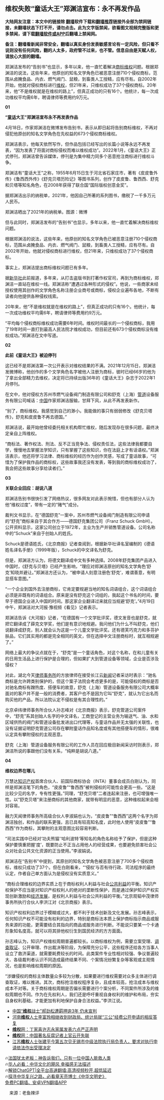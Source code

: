  <!-- 面包屑导航 --> <h2>维权失败“童话大王”郑渊洁宣布：永不再发作品</h2> <p class="notice"><b>大陆网友注意：本文中的链接除 <a href="https://github.com/bannedbook/fanqiang" >翻墙</a>软件下载和<a href="https://github.com/killgcd/justmysocks/blob/master/README.md">翻墙推荐</a>链接外全部为禁网链接，未翻墙状态下打不开，请勿点击。此为文字版禁闻，欲看图文视频完整版和更多禁闻，请下载<a href="https://github.com/bannedbook/fanqiang">翻墙软件或APP</a>后翻墙上禁闻网。</p><p>备注：翻墙看新闻非常安全，翻墙以真实身份发表敏感言论有一定风险，但只看不说则没有任何风险，翻的人太多，政府管不过来，也不管。信息自由是天赋人权，请放心大胆的翻墙。</b></p>  <div class="entry"> <p id="summary">郑渊洁发布的“告别书”也显示，多年以来，他一直忙着解决<a href="https://www.bannedbook.org/bnews/tag/%E5%95%86%E6%A0%87/" class="st_tag internal_tag" rel="tag" title="标签 商标 下的日志">商标</a><span class='wp_keywordlink_affiliate'><a href="https://www.bannedbook.org/bnews/weiquan/" title="维权" target="_blank">维权</a></span>问题。根据郑渊洁的说法，这些年来，他原创的知名文学角色已被恶意注册710个侵权商标，范围从卤腌食品、内衣、燃气阀门、鼠粮，到畜类人工授精，应有尽有。自2002年开始，他就对侵权商标进行<a href="https://www.bannedbook.org/bnews/tag/%E7%BB%B4%E6%9D%83/" class="st_tag internal_tag" rel="tag" title="标签 维权 下的日志">维权</a>，但21年来，只维权成功了37个侵权商标。20年来，他“不是维权就是在维权的路上”，但真正成功的只有16个。他统计，每一次成功维权平均需6年，聘请律师等费用约9万元。</p> <p><strong>01</strong></p> <p><strong>“<a href="https://www.bannedbook.org/bnews/tag/%e7%ab%a5%e8%af%9d/" class="st_tag internal_tag" rel="tag" title="标签 童话 下的日志">童话</a>大王”郑渊洁宣布永不再发表作品</strong></p> <p>4月18日，作家郑渊洁在微博发布告别书，表示从即日起将告别商标维权，不再对侵犯他原创的知名文学角色在先权益的673个侵权商标维权。</p> <p>郑渊洁表示，他每天依然写作，但作品包括已经写出的长篇小说等永远不再发表，“因为发表了将面对商标侵权而难以维权成功”。2022年1月，《童话大王》正式停刊，郑渊洁曾告诉媒体，停刊是为集中精力同多个恶意抢注商标进行维权斗争。</p> <p>郑渊洁有“童话大王”之称，1955年6月15日生于河北省石家庄市，著有《皮皮鲁外传》《鲁西西外传》《舒克贝塔历险记》等图书系列，创作了皮皮鲁、鲁西西、舒克和贝塔等知名角色，在2008年获得了联合国“国际版权创意金奖”。</p> <p>据郑渊洁出示的纳税单，2021年，他因自己所著的系列图书，缴税了一千多万元人民币。</p> <p>郑渊洁晒出了2021年的纳税单。图源：微博</p> <p>但与此同时，郑渊洁发布的“告别书”也显示，多年以来，他一直忙着解决商标维权问题。</p> <p>根据郑渊洁的说法，这些年来，他原创的知名文学角色已被恶意注册710个侵权商标，范围从卤腌食品、内衣、燃气阀门、鼠粮，到畜类人工授精，应有尽有。自2002年开始，他就对侵权商标进行维权，但21年来，只维权成功了37个侵权商标。</p> <p>事实上，郑渊洁提出商标维权问题已有多年。</p> <p>据<a href="https://www.bannedbook.org/bnews/tag/%e6%96%b0%e5%8d%8e%e7%a4%be/" class="st_tag internal_tag" rel="tag" title="标签 新华社 下的日志">新华社</a>此前报道，多年来，从打击盗版书到打著作权官司，再到为商标维权，郑渊洁一直站在维权一线。郑渊洁称“遭遇过各种形式的侵权”。他说，一些商家未经授权使用其创作的文学角色名称注册企业商号或商标，侵权企业遍布各地，不断有读者向他提供各种侵权线索。</p> <p>20年来，他“不是维权就是在维权的路上”，但真正成功的只有16个。他统计，每一次成功维权平均需6年，聘请律师等费用约9万元。</p> <p>“平均每个侵权商标维权成功需要6年时间。维权时间最长的一个侵权商标，我用了19年时间一直打到最高人民法院才维权成功，但目前还有673个侵权商标没有维权成功。”郑渊洁在文中写道。</p> <p><strong>02</strong></p> <p><strong>此前《童话大王》被迫停刊</strong></p> <p>这已经不是郑渊洁第一次公开表示对维权结果的不满。2021年12月15日，郑渊洁发微博称，他创作的多个文学角色名字被他人注册为商标，彼时已经66岁的他为了拿出全部精力去维权，决定将已持续出版36年的《童话大王》杂志于2022年1月停刊。</p> <p>在文中，他对侵权方苏州市燃气设备阀门制造有限公司和舒克（上海）<a href="https://www.bannedbook.org/bnews/tag/%E7%AE%A1%E9%81%93/" class="st_tag internal_tag" rel="tag" title="标签 管道 下的日志">管道</a>设备服务有限公司喊话：<span class='wp_keywordlink_affiliate'><a href="https://www.bannedbook.org/" title="中国" target="_blank">中国</a></span>作家郑渊洁服输，甘拜下风，从此不再发表新作。</p> <p>“别了，商标维权。我感觉到自己的渺小。我能做的事只有弱弱修改《舒克贝塔传》，舒克和皮皮鲁不再去德国。”</p> <p>郑渊洁说，最开始他曾经委托相关机构帮忙维权，随后发现存在很多问题，最终决定亲自上阵维权。</p> <p>“商标法、著作权法、刑法、反不正当竞争法、侵权责任法，这些法律我都要自学，慢慢地去掌握法学知识，只有掌握了这些知识，你在法庭上才有话语权。”郑渊洁表示，他还将学习法律、商标维权的经历作为创作灵感，写成了童话故事，“可惜为了保护我作品的商标权，这些故事我还没有发表，等到我的商标维权成功了，我会把这些故事分享给读者们。”</p> <p><strong>03</strong></p>  <p><strong>关联企业回应：胡说八道</strong></p> <p>郑渊洁告别书很快引发了网络热议，很多网友对此表示惋惜，但也有部分人认为他“维权过度”，带有一定的“赌气”成分。</p> <p>裁判文书显示，在“德国舒克”一案中，苏州市燃气设备阀门制造有限公司申请的“舒克”商标来自于其合作方——德国舒克集团公司（Franz Schuck GmbH）。公开资料显示，这家公司创立于1972年，主业为生产并销售管道设备。公司名称中的“Schuck”来自于创始人的姓氏。</p> <p>Schuck是德语姓氏，《北京商报》记者查阅到，根据新华社译名室编制的《德语姓名译名手册》（1999年版），Schuck的中文译名为舒克。</p> <p>但是，郑渊洁方认为，将德文翻译成中文有多种选择。2008年舒克集团产品进入中国时，《舒克与贝塔》已经产生影响，“理应对郑渊洁原创的知名文学角色‘舒克’知晓并避让。”郑渊洁方还认为，“被申请人刻意注册色‘舒克’，难谓善意，有明显搭车意图。”</p> <p>“一个企业到国外去注册商标，它肯定要规避当地的知名词语组合，这个词语组合必须是非既有的词语组合。原来是没有舒克这个词组的，我起这个书名的时间，要早于德国企业进入中国的时间。那这家企业翻译过来就应当规避‘舒克’。”4月19日中午，郑渊洁对大河报·豫视频《看见》记者表示。</p> <p>郑渊洁告诉《大河报》记者，“在德国有一个文学批评奖，德文发音也是舒克，就把它翻译成了薛克文学奖，他们是有意识地规避。我问他们为什么不叫舒克，他们说翻译成舒克，别人就会认为这是一个儿童文学批评奖。还有德芙巧克力和多芬护肤品，它们其实用的都是完全相同的英文，但在选择中文注册商标时，就互相规避了。”</p> <p>网络上最大的争议点就在于，“舒克”是一个童话角色，对这个名称，在和儿童有关的日用生活品上进行保护是合理的，但如果扩大到管道设备等领域，企业是否涉及侵权？</p> <p>对此，湖北今天<a href="https://www.bannedbook.org/bnews/tag/%E5%BE%8B%E5%B8%88%E4%BA%8B%E5%8A%A1%E6%89%80/" class="st_tag internal_tag" rel="tag" title="标签 律师事务所 下的日志">律师事务所</a>的方放律师在接受长江云<span class='wp_keywordlink_affiliate'><a href="https://www.bannedbook.org/" title="新闻">新闻</a></span>记者采访时表示：“驰名商标是允许跨类别保护的，但这个案子法院会考虑更多的是，可能侵权的商标是否对驰名商标有蹭热度、搭便车的故意，舒克（上海）管道设备服务有限公司大概率面对的客户并不是一般的消费者，其客户也不是因为它叫“舒克”，就认为它出名而购买他的产品，所以法院认定不侵权是有其合理性的。”</p> <p>北京卓纬律师事务所合伙人孙志峰对《北京商报》表示，舒克管道公司案件中，“舒克”系其创始人名字的中文译名，工商登记的主营业务为输送气、油、水和区域供热的阀门和管道设备批发进出口代理等，与童话作品并无太强的关联性，也没有证据证明舒克管道公司存在攀附童话作品知名度或有其他搭便车的情形，很难认定具有攀附侵权的主观恶意。</p> <p>舒克（上海）管道设备服务有限公司的工作人员在回应极目新闻采访时则表示，郑渊洁所说的事跟他们没有关系，“纯粹是胡说八道。”</p>  <p><strong>04</strong></p> <p><strong>维权边界在哪儿</strong></p> <p>万慧达<a href="https://www.bannedbook.org/bnews/tag/%E7%9F%A5%E8%AF%86%E4%BA%A7%E6%9D%83/" class="st_tag internal_tag" rel="tag" title="标签 知识产权 下的日志">知识产权</a>首席合伙人、前国际商标协会（INTA）董事会成员白刚认为，同样是郑渊洁笔下的角色，“皮皮鲁”“鲁西西”被判侵权的可能性会更高一些。“这是比较少见的名字，专有性更强。”同理，“舒克贝塔”二者连起来注册，也可增强唯一性。以“舒克贝塔”来注册商标的其他商家，就带有明显的恶意，这种维权起来会相对容易。</p> <p>融力天闻律师事务所高级合伙人李淑娟也认为，“皮皮鲁”“鲁西西”这两个名字为郑渊洁独创，和作品的联系更强，且已具有较高知名度，此时他人使用“皮皮鲁”“鲁西西”作为商标，其攀附的主观意图比较容易判断。</p> <p>“司法实践中已经对‘功夫熊猫’‘哈利波特’等知名的角色名称给予了保护，但是这种保护要慎重把握‘度’，既要防止不正当占用他人的经营成果，也要避免损害社会公众对社会公共文化资源的正当使用。”李淑娟说。</p> <p>郑渊洁在“告别书”中提到，其原创的知名文学角色被恶意注册了700多个侵权商标，维权只成功了37个。但在白刚看来，“‘侵权’与否有待行政、司法程序的最终认定，作者自己单方面认为是侵权没有实质意义。”</p> <p>“商标合理维权的边界实质上在于商标权利人利益与社会<a href="https://www.bannedbook.org/bnews/tag/%E5%85%AC%E5%85%B1%E5%88%A9%E7%9B%8A/" class="st_tag internal_tag" rel="tag" title="标签 公共利益 下的日志">公共利益</a>的平衡。知识产权保护不应当是对知识产权权利人的绝对的垄断性保护，而是通过保护知识产权实现创新激励和<span class='wp_keywordlink'><a href="https://www.bannedbook.org/forum2/topic869.html" title="宪政、法治和经济发展——走向市场经济的制度保障" target="_blank">经济发展</a></span>，是权利人利益与社会公共利益的平衡。”北京观韬中茂律师事务所执行合伙人李洪江对《北京商报》表示。</p> <p>知识产权权利边界过于模糊或过大，都不利于技术创新及文化发展。孙志峰表示，任何知识产权不可能没有权利的边界，特别是商标法本质上保护商标指示商品或服务来源的功能，更需要结合其指向的商品或服务进行判断。不能说只要某一个卡通形象知名度高，就可以将其排他权衍生到国民经济的方方面面。</p> <p>孙志峰认为，知识产权维权周期普遍都较长。以商标维权为例，需要立案受理、<a href="https://www.bannedbook.org/bnews/tag/%E8%B0%83%E6%9F%A5%E5%8F%96%E8%AF%81/" class="st_tag internal_tag" rel="tag" title="标签 调查取证 下的日志">调查取证</a>、公开审理、作出裁决等阶段，为保障充分公平，这些程序还给各方当事人设立了救济渠道，就需要耗费较长的时间。此类案件专业性相对较强、争议普遍较大、各级裁判者认识不同造成最终结果不同、个案情况纷繁复杂等客观或主观情况，也是影响维权周期的原因。</p> <p>“涉嫌侵权的商标主体数量众多较为分散，如果要进行维权需要对众多主体进行调查取证，难以推进。其次，商标抢注维权程序复杂，且成本较高，抢注成本与维权成本不对等。关于商标维权周期是否偏长需要进行个案分析，不同案件所涉及的维权周期也不同。作为在先权利人，我们还是呼吁重视自身权利的维护和布局，夯实自身权利基础，才能更加有利地保护自身合法权益。”李洪江说。</p> <!--<div id="taboola-mid-1"></div>--><ul class='op-related-articles' title='相关阅读'> <li><a href='https://www.bannedbook.org/bnews/headline/20230424/1875787.html' target='_blank'>中国“<b>维权</b>战士”郝劲松遭羁押逾3年 仍未宣判</a></li> <li><a href='https://www.bannedbook.org/bnews/weiquan/20230423/1875729.html' target='_blank'>河南<b>维权</b>人士李富玲相继收到财政局&#12289;统计局就&#8220;三公&#8221;经费公开申请的相反答复</a></li> <li><a href='https://www.bannedbook.org/bnews/ssgc/20230423/1875449.html' target='_blank'><b>维权</b>网：丁家喜许志永家属发表六点严正声明</a></li> <li><a href='https://www.bannedbook.org/bnews/headline/20230421/1875054.html' target='_blank'><b>维权</b>网：中国著名反腐记者上官云开失联</a></li> <li><a href='https://www.bannedbook.org/bnews/weiquan/20230421/1875048.html' target='_blank'>江苏<b>维权</b>人士张建平今第五次见无锡市中级法院执行局负责人&#65292;要求对执行申请依法作出受理决定</a></li> </ul> <p class="texttj"> 🔥<a href="https://www.bannedbook.org/bnews/ssgc/20230219/1850782.html" target="_blank">法国犹太老板：神告诉我们，只有一位中国人能救人类</a><br/> 🔥<a href="https://www.bannedbook.org/bnews/comments/20220220/1694796.html" target="_blank">华人必看：中华文化的飓风 幸福感无法描述</a><br/> 🔥<a href="https://github.com/bannedbook/fanqiang/wiki/V2ray%E6%9C%BA%E5%9C%BA" target="_blank">解锁ChatGPT|全平台高速翻墙:高清视频秒开,超低延迟</a><br/> 🔥<a href="https://www.bannedbook.org/bnews/comments/20220808/1768773.html" target="_blank">探寻中华复兴之路，必看章天亮博士《中华文明史》</a><br/> <a href="https://github.com/bannedbook/fanqiang/wiki/%E7%A6%81%E9%97%BB%E7%BD%91%E5%AE%89%E5%8D%93%E7%BF%BB%E5%A2%99%E6%96%B0%E9%97%BBAPP" target="_blank">免费PC翻墙、安卓VPN翻墙APP</a><br/> </p> <p class="src-info">　来源：老鱼辣评 </p><a name='sharetosocial'></a> <div style="margin-bottom:5px;padding-bottom:5px;clear:both"> <div id="archive-pix-1" class="banner-ads"> <!-- AuctionX Display platform tag START --> <div id="27602x728x90x621x_ADSLOT1" clicktrack="%%CLICK_URL_ESC%%"></div>  <!-- AuctionX Display platform tag END --> </div> <div id="archive-pix-2" class="banner-ads"> <!-- AuctionX Display platform tag START --> <div id="27556x300x250x621x_ADSLOT1" clicktrack="%%CLICK_URL_ESC%%" style="margin:0 auto;text-align:center"></div>  <!-- AuctionX Display platform tag END --> </div> </div>  <div id="archive-pix-1" class="banner-ads"> <!-- AuctionX Display platform tag START --> <div id="27603x728x90x621x_ADSLOT1" clicktrack="%%CLICK_URL_ESC%%"></div>  <!-- AuctionX Display platform tag END --> </div> </div><!--END ENTRY--> 